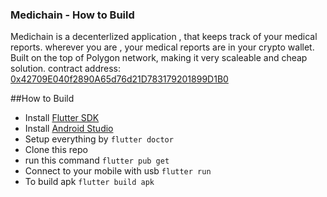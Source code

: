 ### Medichain - How to Build

Medichain is a decenterlized application , that keeps track of your medical reports. wherever you are , your medical reports are in your crypto wallet. 
Built on the top of Polygon network, making it very scaleable and cheap solution.
contract address: [0x42709E040f2890A65d76d21D783179201899D1B0](https://mumbai.polygonscan.com/address/0x42709E040f2890A65d76d21D783179201899D1B0)

##How to Build
- Install [Flutter SDK](https://docs.flutter.dev/get-started/install)
- Install [Android Studio](https://developer.android.com/studio?gclsrc=ds&gclsrc=ds)
- Setup everything by
`flutter doctor`
- Clone this repo
- run this command
`flutter pub get`
- Connect to your mobile with usb 
`flutter run`
- To build apk 
`flutter build apk`
